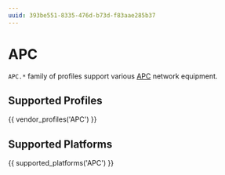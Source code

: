 ```yaml
---
uuid: 393be551-8335-476d-b73d-f83aae285b37
---
```

# APC

`APC.*` family of profiles support various [APC](http://www.apc.com/)
network equipment.

## Supported Profiles

{{ vendor_profiles('APC') }}

## Supported Platforms

{{ supported_platforms('APC') }}
